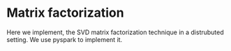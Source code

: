 # Matrix factorization

Here we implement, the SVD matrix factorization technique in a distrubuted setting. We use pyspark to implement it.
